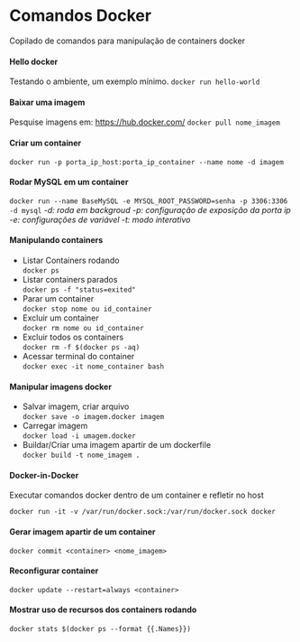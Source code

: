 ﻿# Comandos Docker
Copilado de comandos para manipulação de containers docker

#### Hello docker
Testando o ambiente, um exemplo mínimo.
`docker run hello-world`

#### Baixar uma imagem
Pesquise imagens em: https://hub.docker.com/
`docker pull nome_imagem`

#### Criar um container
`docker run -p porta_ip_host:porta_ip_container --name nome -d imagem`

#### Rodar MySQL em um container
`docker run --name BaseMySQL -e MYSQL_ROOT_PASSWORD=senha -p 3306:3306 -d mysql`
_-d: roda em backgroud_
_-p: configuração de exposição da porta ip_
_-e: configurações de variável_
_-t: modo interativo_
#### Manipulando containers
-   Listar Containers rodando  
`docker ps`
-   Listar containers parados  
`docker ps -f "status=exited"`
-   Parar um container  
`docker stop nome ou id_container`
-   Excluir um container  
`docker rm nome ou id_container`
-   Excluir todos os containers  
`docker rm -f $(docker ps -aq)`
-   Acessar terminal do container  
`docker exec -it nome_container bash`
#### Manipular imagens docker
-   Salvar imagem, criar arquivo  
`docker save -o imagem.docker imagem`
-   Carregar imagem  
`docker load -i umagem.docker`
-   Buildar/Criar uma imagem apartir de um dockerfile  
`docker build -t nome_imagem .`

#### Docker-in-Docker
Executar comandos docker dentro de um container e refletir no host

`docker run -it -v /var/run/docker.sock:/var/run/docker.sock docker`
#### Gerar imagem apartir de um container
`docker commit <container> <nome_imagem>`
#### Reconfigurar container
`docker update --restart=always <container>`
#### Mostrar uso de recursos dos containers rodando
`docker stats $(docker ps --format {{.Names}})`
